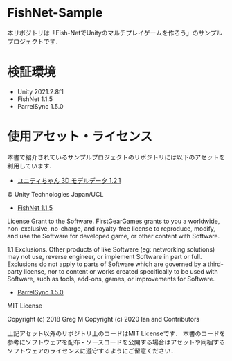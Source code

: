 # FishNet-Sample

本リポジトリは「Fish-NetでUnityのマルチプレイゲームを作ろう」のサンプルプロジェクトです．

# 検証環境

 * Unity 2021.2.8f1
 * FishNet 1.1.5
 * ParrelSync 1.5.0

# 使用アセット・ライセンス

本書で紹介されているサンプルプロジェクトのリポジトリには以下のアセットを利用しています．

 * [ユニティちゃん 3D モデルデータ 1.2.1](https://unity-chan.com/contents/license_jp/)
 
© Unity Technologies Japan/UCL
 
 * [FishNet 1.1.5](https://github.com/FirstGearGames/FishNet/blob/main/LICENSE.md)
 
License Grant to the Software. FirstGearGames grants to you a worldwide, non-exclusive, no-charge, and royalty-free license to reproduce, 
modify, and use the Software for developed game, or other content with Software.

1.1 Exclusions. Other products of like Software (eg: networking solutions) may not use, reverse engineer, 
or implement Software in part or full. Exclusions do not apply to parts of Software which are governed by a third-party license, 
nor to content or works created specifically to be used with Software, such as tools, add-ons, games, or improvements for Software.
 
 * [ParrelSync 1.5.0](https://github.com/VeriorPies/ParrelSync/blob/master/LICENSE.md)
 
MIT License

Copyright (c) 2018 Greg M
Copyright (c) 2020 Ian and Contributors
 
上記アセット以外のリポジトリ上のコードはMIT Licenseです．
本書のコードを参考にソフトウェアを配布・ソースコードを公開する場合はアセットや同梱するソフトウェアのライセンスに遵守するようにご留意ください．
